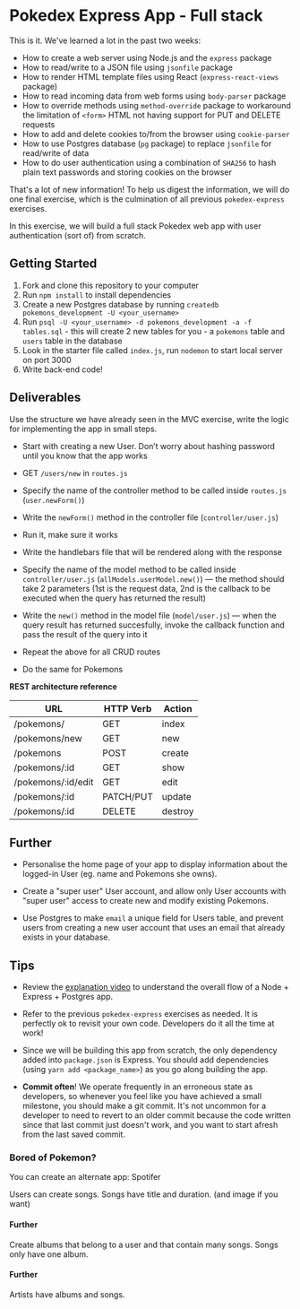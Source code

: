 # Pokedex Express App - Full stack

This is it. We've learned a lot in the past two weeks:

* How to create a web server using Node.js and the `express` package
* How to read/write to a JSON file using `jsonfile` package
* How to render HTML template files using React (`express-react-views` package)
* How to read incoming data from web forms using `body-parser` package
* How to override methods using `method-override` package to workaround the limitation of `<form>` HTML not having support for PUT and DELETE requests
* How to add and delete cookies to/from the browser using `cookie-parser`
* How to use Postgres database (`pg` package) to replace `jsonfile` for read/write of data
* How to do user authentication using a combination of `SHA256` to hash plain text passwords and storing cookies on the browser

That's a lot of new information! To help us digest the information, we will do one final exercise, which is the culmination of all previous `pokedex-express` exercises.

In this exercise, we will build a full stack Pokedex web app with user authentication (sort of) from scratch.

## Getting Started

1.  Fork and clone this repository to your computer
2.  Run `npm install` to install dependencies
3.  Create a new Postgres database by running `createdb pokemons_development -U <your_username>`
4.  Run `psql -U <your_username> -d pokemons_development -a -f tables.sql` - this will create 2 new tables for you - a `pokemons` table and `users` table in the database
6.  Look in the starter file called `index.js`, run `nodemon` to start local server on port 3000
7.  Write back-end code!

## Deliverables

Use the structure we have already seen in the MVC exercise, write the logic for implementing the app in small steps.

* Start with creating a new User. Don’t worry about hashing password until you know that the app works
* GET `/users/new` in `routes.js`
* Specify the name of the controller method to be called inside `routes.js` (`user.newForm()`)
* Write the `newForm()` method in the controller file (`controller/user.js`)
* Run it, make sure it works
* Write the handlebars file that will be rendered along with the response
* Specify the name of the model method to be called inside `controller/user.js` (`allModels.userModel.new()`) — the method should take 2 parameters (1st is the request data, 2nd is the callback to be executed when the query has returned the result)
* Write the `new()` method in the model file (`model/user.js`) — when the query result has returned succesfully, invoke the callback function and pass the result of the query into it

* Repeat the above for all CRUD routes
* Do the same for Pokemons


__REST architecture reference__

**URL**            | **HTTP Verb** | **Action**
----------------   | ------------- | ----------
/pokemons/         | GET           | index     
/pokemons/new      | GET           | new       
/pokemons          | POST          | create    
/pokemons/:id      | GET           | show      
/pokemons/:id/edit | GET           | edit      
/pokemons/:id      | PATCH/PUT     | update    
/pokemons/:id      | DELETE        | destroy   

## Further

* Personalise the home page of your app to display information about the logged-in User (eg. name and Pokemons she owns).

* Create a "super user" User account, and allow only User accounts with "super user" access to create new and modify existing Pokemons.

* Use Postgres to make `email` a unique field for Users table, and prevent users from creating a new user account that uses an email that already exists in your database.

## Tips

* Review the [explanation video](https://www.youtube.com/watch?v=yCX7YRFh0qM) to understand the overall flow of a Node + Express + Postgres app.

* Refer to the previous `pokedex-express` exercises as needed. It is perfectly ok to revisit your own code. Developers do it all the time at work!

* Since we will be building this app from scratch, the only dependency added into `package.json` is Express. You should add dependencies (using `yarn add <package_name>`) as you go along building the app.

* __Commit often__! We operate frequently in an erroneous state as developers, so whenever you feel like you have achieved a small milestone, you should make a git commit. It's not uncommon for a developer to need to revert to an older commit because the code written since that last commit just doesn't work, and you want to start afresh from the last saved commit.


[1]: https://en.wikipedia.org/wiki/Representational_state_transfer

### Bored of Pokemon?
You can create an alternate app: Spotifer

Users can create songs. Songs have title and duration. (and image if you want)

#### Further
Create albums that belong to a user and that contain many songs. Songs only have one album.

#### Further
Artists have albums and songs.
